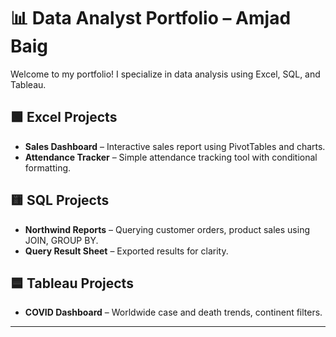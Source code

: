 # 📊 Data Analyst Portfolio – Amjad Baig

Welcome to my portfolio! I specialize in data analysis using Excel, SQL, and Tableau.

## 🟩 Excel Projects
- **Sales Dashboard** – Interactive sales report using PivotTables and charts.
- **Attendance Tracker** – Simple attendance tracking tool with conditional formatting.

## 🟨 SQL Projects
- **Northwind Reports** – Querying customer orders, product sales using JOIN, GROUP BY.
- **Query Result Sheet** – Exported results for clarity.

## 🟦 Tableau Projects
- **COVID Dashboard** – Worldwide case and death trends, continent filters.

---

